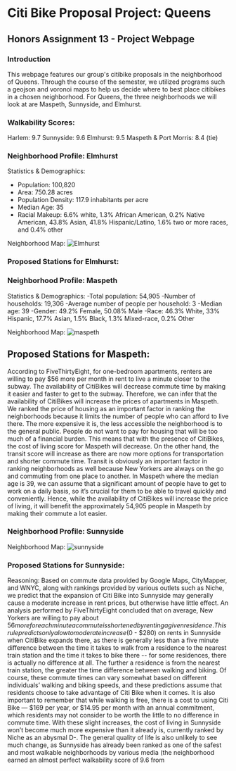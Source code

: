 # Citi Bike Proposal Project: Queens 
## Honors Assignment 13 - Project Webpage

### Introduction
This webpage features our group's citibike proposals in the neighborhood of Queens. Through the course of the semester, we utilized programs such a geojson and voronoi maps to help us decide where to best place citibikes in a chosen neighborhood. For Queens, the three neighborhoods we will look at are Maspeth, Sunnyside, and Elmhurst. 

### Walkability Scores:
Harlem: 9.7
Sunnyside: 9.6
Elmhurst: 9.5
Maspeth & Port Morris: 8.4 (tie)

### Neighborhood Profile: Elmhurst 
Statistics & Demographics:
- Population: 100,820
- Area: 750.28 acres
- Population Density: 117.9 inhabitants per acre 
- Median Age: 35
- Racial Makeup: 6.6% white, 1.3% African American, 0.2% Native American, 43.8% Asian, 41.8% Hispanic/Latino, 1.6% two or more races, and 0.4% other

Neighborhood Map:
![Elmhurst](https://user-images.githubusercontent.com/56729637/69553118-97272b80-0f6d-11ea-9a9a-822d86499919.png)

### Proposed Stations for Elmhurst:
<script src="https://embed.github.com/view/geojson/kchik4926/fun-times/master/map.geojson"></script>

### Neighborhood Profile: Maspeth 
Statistics & Demographics:
-Total population: 54,905
-Number of households: 19,306
-Average number of people per household: 3
-Median age: 39
-Gender: 49.2% Female, 50.08% Male
-Race: 46.3% White, 33% Hispanic, 17.7% Asian, 1.5% Black, 1.3% Mixed-race, 0.2% Other

Neighborhood Map:
![maspeth](https://user-images.githubusercontent.com/56621097/69440016-06a2de00-0d16-11ea-9655-1c48d79a9cea.png)

## Proposed Stations for Maspeth:
<script src="https://embed.github.com/view/geojson/melody1117/Maspeth/master/MaspethGeojson.geojson" ></script>

According to FiveThirtyEight, for one-bedroom apartments, renters are willing to pay $56 more per month in rent to live a minute closer to the subway. The availability of CitiBikes will decrease commute time by making it easier and faster to get to the subway. Therefore, we can infer that the availability of CitiBikes will increase the prices of apartments in Maspeth. We ranked the price of housing as an important factor in ranking the neighborhoods because it limits the number of people who can afford to live there. The more expensive it is, the less accessible the neighborhood is to the general public. People do not want to pay for housing that will be too much of a financial burden. This means that with the presence of CitiBikes, the cost of living score for Maspeth will decrease. On the other hand, the transit score will increase as there are now more options for transportation and shorter commute time. Transit is obviously an important factor in ranking neighborhoods as well because New Yorkers are always on the go and commuting from one place to another. In Maspeth where the median age is 39, we can assume that a significant amount of people have to get to work on a daily basis, so it’s crucial for them to be able to travel quickly and conveniently. Hence, while the availability of CitiBikes will increase the price of living, it will benefit the approximately 54,905 people in Maspeth by making their commute a lot easier. 


### Neighborhood Profile: Sunnyside 

Neighborhood Map:
![sunnyside](https://user-images.githubusercontent.com/56729637/69568391-82f12780-0f89-11ea-9800-71e6ac49b469.png)

### Proposed Stations for Sunnyside:
<script src="https://embed.github.com/view/geojson/kchik4926/fun-times/master/map2.geojson"></script>

Reasoning: Based on commute data provided by Google Maps, CityMapper, and WNYC, along with rankings provided by various outlets such as Niche, we predict that the expansion of Citi Bike into Sunnyside may generally cause a moderate increase in rent prices, but otherwise have little effect. An analysis performed by FiveThirtyEight concluded that on average, New Yorkers are willing to pay about $56 more for each minute a commute is shortened by renting a given residence. This rule predicts only a low to moderate increase ($0 - $280) on rents in Sunnyside when CitiBike expands there, as there is generally less than a five minute difference between the time it takes to walk from a residence to the nearest train station and the time it takes to bike there -- for some residences, there is actually no difference at all. The further a residence is from the nearest train station, the greater the time difference between walking and biking. Of course, these commute times can vary somewhat based on different individuals’ walking and biking speeds, and these predictions assume that residents choose to take advantage of Citi Bike when it comes. It is also important to remember that while walking is free, there is a cost to using Citi Bike — $169 per year, or $14.95 per month with an annual commitment, which residents may not consider to be worth the little to no difference in commute time. With these slight increases, the cost of living in Sunnyside won’t become much more expensive than it already is, currently ranked by Niche as an abysmal D-. The general quality of life is also unlikely to see much change, as Sunnyside has already been ranked as one of the safest and most walkable neighborhoods by various media (the neighborhood earned an almost perfect walkability score of 9.6 from 

